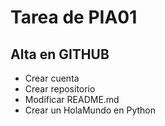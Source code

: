 # Tarea de PIA01
## Alta en GITHUB
* Crear cuenta
* Crear repositorio
* Modificar README.md
* Crear un HolaMundo en Python

